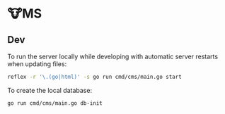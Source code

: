 # 🐮MS

## Dev

To run the server locally while developing with automatic server restarts when updating files:

```sh
reflex -r '\.(go|html)' -s go run cmd/cms/main.go start
```

To create the local database:

```sh
go run cmd/cms/main.go db-init
```

